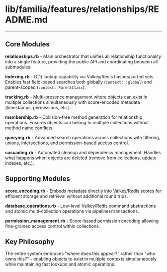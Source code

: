 # lib/familia/features/relationships/README.md
---

## Core Modules

**relationships.rb** - Main orchestrator that unifies all relationship functionality into a single feature, providing the public API and coordinating between all submodules.

**indexing.rb** - O(1) lookup capability via Valkey/Redis hashes/sorted sets. Enables fast field-based searches both globally (`context: :global`) and parent-scoped (`context: ParentClass`).

**tracking.rb** - Multi-presence management where objects can exist in multiple collections simultaneously with score-encoded metadata (timestamps, permissions, etc.).

**membership.rb** - Collision-free method generation for relationship operations. Ensures objects can belong to multiple collections without method name conflicts.

**querying.rb** - Advanced search operations across collections with filtering, unions, intersections, and permission-based access control.

**cascading.rb** - Automated cleanup and dependency management. Handles what happens when objects are deleted (remove from collections, update indexes, etc.).

## Supporting Modules

**score_encoding.rb** - Embeds metadata directly into Valkey/Redis scores for efficient storage and retrieval without additional round trips.

**database_operations.rb** - Low-level Valkey/Redis command abstractions and atomic multi-collection operations via pipelines/transactions.

**permission_management.rb** - Score-based permission encoding allowing fine-grained access control within collections.

## Key Philosophy

The entire system embraces "where does this appear?" rather than "who owns this?" - enabling objects to exist in multiple contexts simultaneously while maintaining fast lookups and atomic operations.
